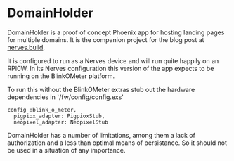 # DomainHolder
DomainHolder is a proof of concept Phoenix app for hosting landing pages for multiple domains. It is the companion project for the blog post at [nerves.build](https://nerves.build/posts/DomainHolding).

It is configured to run as a Nerves device and will run quite happily on an RPI0W. In its Nerves configuration this version of the app expects to be running on the BlinkOMeter platform.

To run this without the BlinkOMeter extras stub out the hardware dependencies in `/fw/config/config.exs'

```
config :blink_o_meter,
  pigpiox_adapter: PigpioxStub,
  neopixel_adapter: NeopixelStub
```


DomainHolder has a number of limitations, among them a lack of authorization and a less than optimal means of persistance. So it should not be used in a situation of any importance.